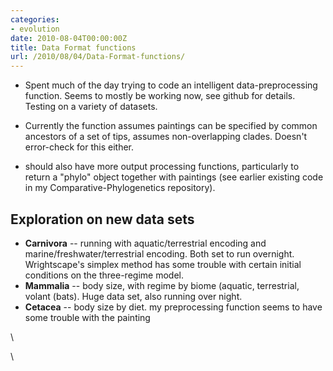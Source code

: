 ```yaml
---
categories:
- evolution
date: 2010-08-04T00:00:00Z
title: Data Format functions
url: /2010/08/04/Data-Format-functions/
---
```


-   Spent much of the day trying to code an intelligent
    data-preprocessing function. Seems to mostly be working now, see
    github for details. Testing on a variety of datasets.

-   Currently the function assumes paintings can be specified by common
    ancestors of a set of tips, assumes non-overlapping clades. Doesn't
    error-check for this either.

-   should also have more output processing functions, particularly to
    return a "phylo" object together with paintings (see earlier
    existing code in my Comparative-Phylogenetics repository).

Exploration on new data sets
----------------------------

-   **Carnivora** -- running with aquatic/terrestrial encoding and
    marine/freshwater/terrestrial encoding. Both set to run overnight.
    Wrightscape's simplex method has some trouble with certain initial
    conditions on the three-regime model.
-   **Mammalia** -- body size, with regime by biome (aquatic,
    terrestrial, volant (bats). Huge data set, also running over night.
-   **Cetacea** -- body size by diet. my preprocessing function seems to
    have some trouble with the painting

\

\

